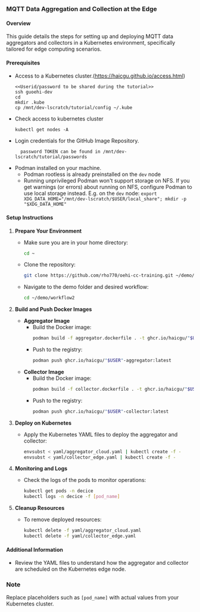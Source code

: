 ### MQTT Data Aggregation and Collection at the Edge

#### Overview
This guide details the steps for setting up and deploying MQTT data aggregators and collectors in a Kubernetes environment, specifically tailored for edge computing scenarios.

#### Prerequisites
- Access to a Kubernetes cluster.(https://haicgu.github.io/access.html)
    ```
    <<Userid/password to be shared during the tutorial>>
    ssh guoehi-dev
    cd
    mkdir .kube
    cp /mnt/dev-lscratch/tutorial/config ~/.kube
   ```
- Check access to kubernetes cluster
  ```
  kubectl get nodes -A
   ```
- Login credentials for the GitHub Image Repository.
  ```
    password TOKEN can be found in /mnt/dev-lscratch/tutorial/passwords
   ```
- Podman installed on your machine.
   - Podman rootless is already preinstalled on the `dev` node
   - Running unprivileged Podman won't support storage on NFS. If you get warnings (or errors) about running on NFS, configure Podman to use local storage instead. E.g. on the `dev` node: `export XDG_DATA_HOME="/mnt/dev-lscratch/$USER/local_share"; mkdir -p "$XDG_DATA_HOME"`

#### Setup Instructions

1. **Prepare Your Environment**
   - Make sure you are in your home directory:
     ```bash
     cd ~
     ```
   - Clone the repository:
     ```bash
     git clone https://github.com/rho770/oehi-cc-training.git ~/demo/
     ```
   - Navigate to the demo folder and desired workflow:
     ```bash
     cd ~/demo/workflow2
     ```

2. **Build and Push Docker Images**
   - **Aggregator Image**
     - Build the Docker image:
       ```bash
       podman build -f aggregator.dockerfile . -t ghcr.io/haicgu/"$USER"-aggregator:latest
       ```
     - Push to the registry:
       ```bash
       podman push ghcr.io/haicgu/"$USER"-aggregator:latest
       ```
   - **Collector Image**
     - Build the Docker image:
       ```bash
       podman build -f collector.dockerfile . -t ghcr.io/haicgu/"$USER"-collector:latest
       ```
     - Push to the registry:
       ```bash
       podman push ghcr.io/haicgu/"$USER"-collector:latest
       ```

3. **Deploy on Kubernetes**
   - Apply the Kubernetes YAML files to deploy the aggregator and collector:
     ```bash
     envsubst < yaml/aggregator_cloud.yaml | kubectl create -f -
     envsubst < yaml/collector_edge.yaml | kubectl create -f -
     ```

4. **Monitoring and Logs**
   - Check the logs of the pods to monitor operations:
     ```bash
     kubectl get pods -n decice
     kubectl logs -n decice -f [pod_name]
     ```

5. **Cleanup Resources**
   - To remove deployed resources:
     ```bash
     kubectl delete -f yaml/aggregator_cloud.yaml
     kubectl delete -f yaml/collector_edge.yaml
     ```

#### Additional Information
- Review the YAML files to understand how the aggregator and collector are scheduled on the Kubernetes edge node.

### Note
Replace placeholders such as `[pod_name]` with actual values from your Kubernetes cluster.

